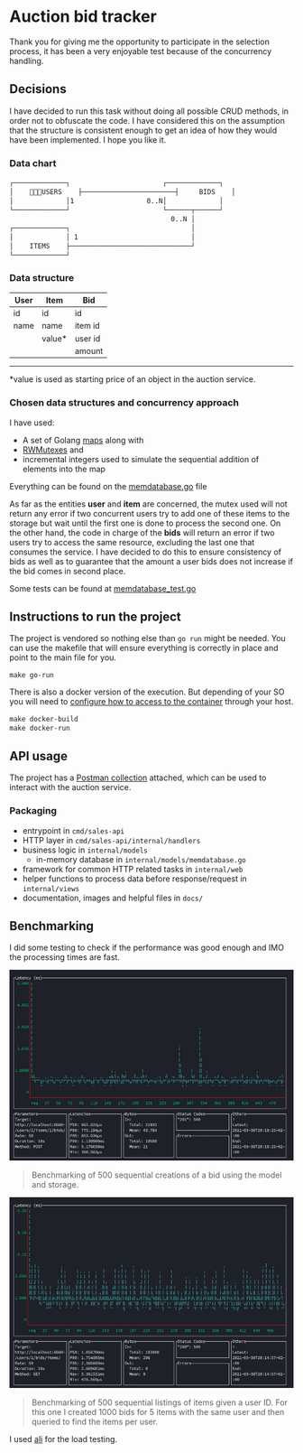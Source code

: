 # Auction bid tracker

Thank you for giving me the opportunity to participate in the selection process, it has been a very enjoyable test because of the concurrency handling.

## Decisions

I have decided to run this task without doing all possible CRUD methods, in order not to obfuscate the code.
I have considered this on the assumption that the structure is consistent enough to get an idea of how they would have been implemented. I hope you like it.

### Data chart

    ┌─────────────┐                       ┌─────────────┐
    │    USERS    ├───────────────────────┤     BIDS    │
    │             │1                  0..N│             │
    └─────────────┘                       └──────┬──────┘
                                            0..N │
    ┌─────────────┐                              │
    │             │ 1                            │
    │    ITEMS    ├──────────────────────────────┘
    └─────────────┘

### Data structure

| User  | Item   | Bid     |
| ----- | ------ | ------- |
| id    | id     | id      |
| name  | name   | item id |
|       | value* | user id |
|       |        | amount  |
---

*value is used as starting price of an object in the auction service.

### Chosen data structures and concurrency approach

I have used:

- A set of Golang [maps](https://blog.golang.org/maps) along with
- [RWMutexes](https://golang.org/pkg/sync/#RWMutex) and
- incremental integers used to simulate the sequential addition of elements into the map

Everything can be found on the [memdatabase.go](/internal/models/memdatabase.go) file

As far as the entities **user** and **item** are concerned, the mutex used will not return any error if two concurrent users try to add one of these items to the storage but wait until the first one is done to process the second one.
On the other hand, the code in charge of the **bids** will return an error if two users try to access the same resource, excluding the last one that consumes the service. I have decided to do this to ensure consistency of bids as well as to guarantee that the amount a user bids does not increase if the bid comes in second place.

Some tests can be found at [memdatabase_test.go](/internal/models/memdatabase_test.go)

## Instructions to run the project

The project is vendored so nothing else than `go run` might be needed. You can use the makefile that will ensure everything is correctly in place and point to the main file for you.

    make go-run

There is also a docker version of the execution. But depending of your SO you will need to [configure how to access to the container](https://stackoverflow.com/a/24326540) through your host.

    make docker-build
    make docker-run

## API usage

The project has a [Postman collection](/docs/auction-bid-tracker.postman_collection.json) attached, which can be used to interact with the auction service.

### Packaging

- entrypoint in `cmd/sales-api`
- HTTP layer in `cmd/sales-api/internal/handlers`
- business logic in `internal/models`
    * in-memory database in `internal/models/memdatabase.go`
- framework for common HTTP related tasks in `internal/web`
- helper functions to process data before response/request in `internal/views`
- documentation, images and helpful files in `docs/`

## Benchmarking

I did some testing to check if the performance was good enough and IMO the processing times are fast.

![bench-create-bids](/docs/images/bench-create-bids.png)
> Benchmarking of 500 sequential creations of a bid using the model and storage.

![bench-list-by-user-id](/docs/images/bench-listing-by-user-id.png)
> Benchmarking of 500 sequential listings of items given a user ID. For this one I created 1000 bids for 5 items with the same user and then queried to find the items per user.

I used [ali](https://github.com/nakabonne/ali) for the load testing.
